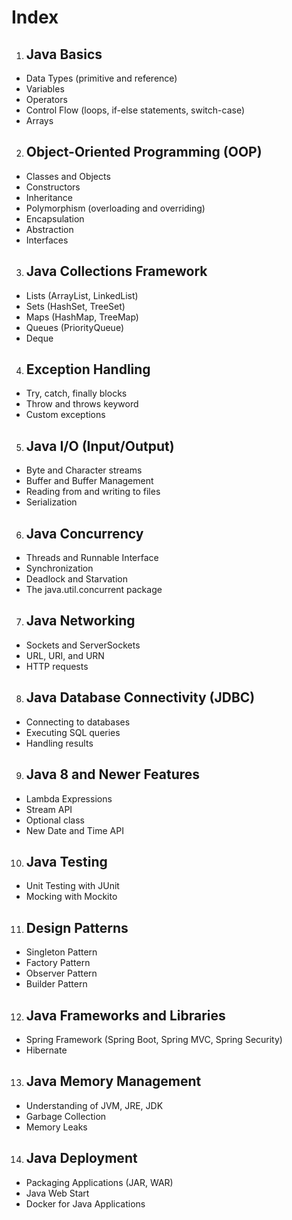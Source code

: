 # Index

1. ## Java Basics

- Data Types (primitive and reference)
- Variables
- Operators
- Control Flow (loops, if-else statements, switch-case)
- Arrays

2. ## Object-Oriented Programming (OOP)

- Classes and Objects
- Constructors
- Inheritance
- Polymorphism (overloading and overriding)
- Encapsulation
- Abstraction
- Interfaces

3. ## Java Collections Framework

- Lists (ArrayList, LinkedList)
- Sets (HashSet, TreeSet)
- Maps (HashMap, TreeMap)
- Queues (PriorityQueue)
- Deque

4. ## Exception Handling

- Try, catch, finally blocks
- Throw and throws keyword
- Custom exceptions

5. ## Java I/O (Input/Output)

- Byte and Character streams
- Buffer and Buffer Management
- Reading from and writing to files
- Serialization

6. ## Java Concurrency

- Threads and Runnable Interface
- Synchronization
- Deadlock and Starvation
- The java.util.concurrent package

7. ## Java Networking

- Sockets and ServerSockets
- URL, URI, and URN
- HTTP requests

8. ## Java Database Connectivity (JDBC)

- Connecting to databases
- Executing SQL queries
- Handling results

9. ## Java 8 and Newer Features

- Lambda Expressions
- Stream API
- Optional class
- New Date and Time API

10. ## Java Testing

- Unit Testing with JUnit
- Mocking with Mockito

11. ## Design Patterns

- Singleton Pattern
- Factory Pattern
- Observer Pattern
- Builder Pattern

12. ## Java Frameworks and Libraries

- Spring Framework (Spring Boot, Spring MVC, Spring Security)
- Hibernate

13. ## Java Memory Management

- Understanding of JVM, JRE, JDK
- Garbage Collection
- Memory Leaks

14. ## Java Deployment

- Packaging Applications (JAR, WAR)
- Java Web Start
- Docker for Java Applications
